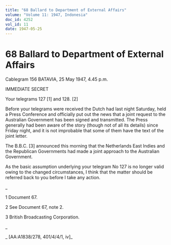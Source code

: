 ```yaml
---
title: "68 Ballard to Department of External Affairs"
volume: "Volume 11: 1947, Indonesia"
doc_id: 4252
vol_id: 11
date: 1947-05-25
---
```


# 68 Ballard to Department of External Affairs

Cablegram 156 BATAVIA, 25 May 1947, 4.45 p.m.

IMMEDIATE SECRET

Your telegrams 127 [1] and 128. [2]

Before your telegrams were received the Dutch had last night Saturday, held a Press Conference and officially put out the news that a joint request to the Australian Government has been signed and transmitted. The Press generally had been aware of the story (though not of all its details) since Friday night, and it is not improbable that some of them have the text of the joint letter.

The B.B.C. [3] announced this morning that the Netherlands East Indies and the Republican Governments had made a joint approach to the Australian Government.

As the basic assumption underlying your telegram No 127 is no longer valid owing to the changed circumstances, I think that the matter should be referred back to you before I take any action.

_

1 Document 67.

2 See Document 67, note 2.

3 British Broadcasting Corporation.

_

_ [AA:A1838/278, 401/4/4/1, iv]_
